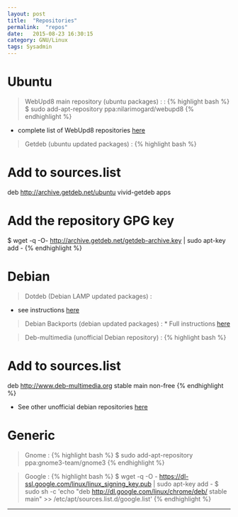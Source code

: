 ```yaml
---
layout: post
title:  "Repositories"
permalink:  "repos"
date:   2015-08-23 16:30:15
category: GNU/Linux
tags: Sysadmin
---
```

# Ubuntu

> WebUpd8 main repository (ubuntu packages)
: 
: {% highlight bash %}
$ sudo add-apt-repository ppa:nilarimogard/webupd8
{% endhighlight %}
* complete list of WebUpd8 repositories [here](http://www.webupd8.org/p/ubuntu-ppas-by-webupd8.html)

> Getdeb (ubuntu updated packages)
: {% highlight bash %}
# Add to sources.list
deb http://archive.getdeb.net/ubuntu vivid-getdeb apps
# Add the repository GPG key
$ wget -q -O- http://archive.getdeb.net/getdeb-archive.key | sudo apt-key add -
{% endhighlight %}


# Debian

> Dotdeb (Debian LAMP updated packages)
: 
* see instructions [here](https://www.dotdeb.org/instructions/)

> Debian Backports (debian updated packages)
: * Full instructions [here](http://backports.debian.org/)

> Deb-multimedia (unofficial Debian repository)
: {% highlight bash %}
# Add to sources.list
deb http://www.deb-multimedia.org stable main non-free
{% endhighlight %}
* See other unofficial debian repositories [here](https://wiki.debian.org/UnofficialRepositories)

# Generic

> Gnome
: {% highlight bash %}
$ sudo add-apt-repository ppa:gnome3-team/gnome3
{% endhighlight %}

> Google
: {% highlight bash %}
$ wget -q -O - https://dl-ssl.google.com/linux/linux_signing_key.pub | sudo apt-key add -
$ sudo sh -c 'echo "deb http://dl.google.com/linux/chrome/deb/ stable main" >> /etc/apt/sources.list.d/google.list'
{% endhighlight %}

---

